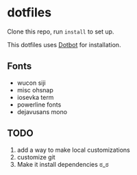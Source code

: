 # dotfiles

Clone this repo, run `install` to set up.

This dotfiles uses [Dotbot](https://github.com/anishathalye/dotbot/) for installation.

## Fonts

- wucon siji
- misc ohsnap
- iosevka term
- powerline fonts
- dejavusans mono

## TODO

1. add a way to make local customizations
2. customize git
3. Make it install dependencies ಠ_ಠ
